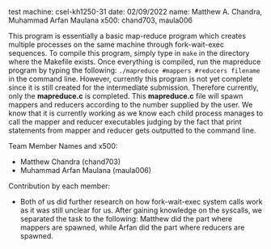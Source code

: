 test machine: csel-kh1250-31
date: 02/09/2022
name: Matthew A. Chandra, Muhammad Arfan Maulana
x500: chand703, maula006

This program is essentially a basic map-reduce program which creates multiple processes on the same machine through fork-wait-exec sequences. To compile this program, simply type in `make` in the directory where the Makefile exists. Once everything is compiled, run the mapreduce program by typing the following: `./mapreduce #mappers #reducers filename` in the command line. However, currently this program is not yet complete since it is still created for the intermediate submission. Therefore currently, only the **mapreduce.c** is completed. This **mapreduce.c** file will spawn mappers and reducers according to the number supplied by the user. We know that it is currently working as we know each child process manages to call the mapper and reducer executables judging by the fact that print statements from mapper and reducer gets outputted to the command line.

Team Member Names and x500:
- Matthew Chandra (chand703)
- Muhammad Arfan Maulana (maula006)

Contribution by each member:
- Both of us did further research on how fork-wait-exec system calls work as it was still unclear for us. After gaining knowledge on the syscalls, we separated the task to the following: Matthew did the part where mappers are spawned, while Arfan did the part where reducers are spawned.
